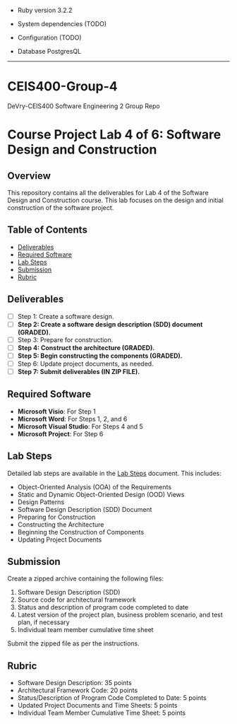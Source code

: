 * Ruby version 3.2.2

* System dependencies (TODO)

* Configuration (TODO)

* Database PostgresQL

---
# CEIS400-Group-4
DeVry-CEIS400 Software Engineering 2 Group Repo

# Course Project Lab 4 of 6: Software Design and Construction

## Overview

This repository contains all the deliverables for Lab 4 of the Software Design and Construction course. This lab focuses on the design and initial construction of the software project.

## Table of Contents

- [Deliverables](#deliverables)
- [Required Software](#required-software)
- [Lab Steps](#lab-steps)
- [Submission](#submission)
- [Rubric](#rubric)

## Deliverables

- [ ] Step 1: Create a software design.
- [ ] **Step 2: Create a software design description (SDD) document (GRADED).**
- [ ] Step 3: Prepare for construction.
- [ ] **Step 4: Construct the architecture (GRADED).**
- [ ] **Step 5: Begin constructing the components (GRADED).**
- [ ] Step 6: Update project documents, as needed.
- [ ] **Step 7: Submit deliverables (IN ZIP FILE).**

## Required Software

- **Microsoft Visio**: For Step 1
- **Microsoft Word**: For Steps 1, 2, and 6
- **Microsoft Visual Studio**: For Steps 4 and 5
- **Microsoft Project**: For Step 6

## Lab Steps

Detailed lab steps are available in the [Lab Steps](./LabSteps.md) document. This includes:

- Object-Oriented Analysis (OOA) of the Requirements
- Static and Dynamic Object-Oriented Design (OOD) Views
- Design Patterns
- Software Design Description (SDD) Document
- Preparing for Construction
- Constructing the Architecture
- Beginning the Construction of Components
- Updating Project Documents

## Submission

Create a zipped archive containing the following files:

1. Software Design Description (SDD)
2. Source code for architectural framework
3. Status and description of program code completed to date
4. Latest version of the project plan, business problem scenario, and test plan, if necessary
5. Individual team member cumulative time sheet

Submit the zipped file as per the instructions.

## Rubric

- Software Design Description: 35 points
- Architectural Framework Code: 20 points
- Status/Description of Program Code Completed to Date: 5 points
- Updated Project Documents and Time Sheets: 5 points
- Individual Team Member Cumulative Time Sheet: 5 points


